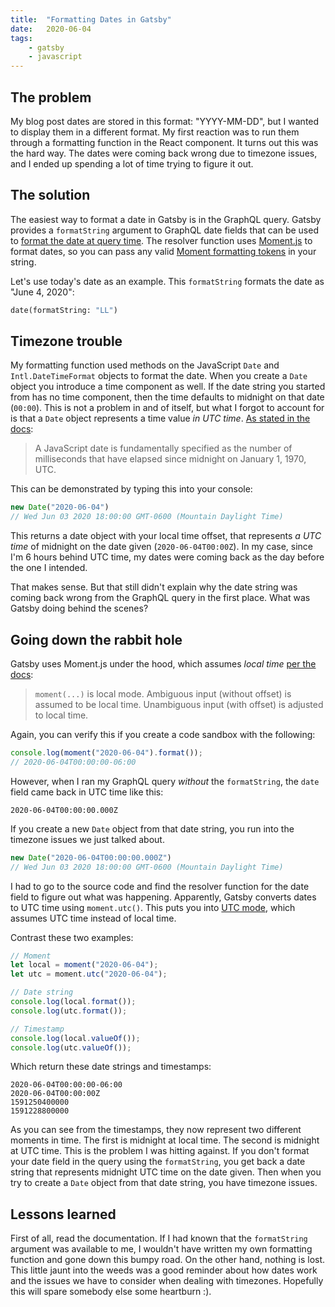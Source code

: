 ```yaml
---
title:  "Formatting Dates in Gatsby"
date:   2020-06-04
tags:
    - gatsby
    - javascript
---
```


## The problem

My blog post dates are stored in this format: "YYYY-MM-DD", but I wanted to display them in a different format. My first reaction was to run them through a formatting function in the React component. It turns out this was the hard way. The dates were coming back wrong due to timezone issues, and I ended up spending a lot of time trying to figure it out.

## The solution

The easiest way to format a date in Gatsby is in the GraphQL query. Gatsby provides a `formatString` argument to GraphQL date fields that can be used to <a href="https://www.gatsbyjs.org/docs/graphql-reference/#dates" target="_blank">format the date at query time</a>. The resolver function uses <a href="https://momentjs.com/" target="_blank">Moment.js</a> to format dates, so you can pass any valid <a href="https://momentjs.com/docs/#/displaying/format/" target="_blank">Moment formatting tokens</a> in your string.

Let's use today's date as an example. This `formatString` formats the date as "June 4, 2020":

```graphql
date(formatString: "LL")
```

## Timezone trouble

My formatting function used methods on the JavaScript `Date` and `Intl.DateTimeFormat` objects to format the date. When you create a `Date` object you introduce a time component as well. If the date string you started from has no time component, then the time defaults to midnight on that date (`00:00`). This is not a problem in and of itself, but what I forgot to account for is that a `Date` object represents a time value *in UTC time*. <a href="https://developer.mozilla.org/en-US/docs/Web/JavaScript/Reference/Global_Objects/Date" target="_blank">As stated in the docs</a>:

>A JavaScript date is fundamentally specified as the number of milliseconds that have elapsed since midnight on January 1, 1970, UTC.

This can be demonstrated by typing this into your console:

```javascript
new Date("2020-06-04")
// Wed Jun 03 2020 18:00:00 GMT-0600 (Mountain Daylight Time)
```

This returns a date object with your local time offset, that represents *a UTC time* of midnight on the date given (`2020-06-04T00:00Z`). In my case, since I'm 6 hours behind UTC time, my dates were coming back as the day before the one I intended.

That makes sense. But that still didn't explain why the date string was coming back wrong from the GraphQL query in the first place. What was Gatsby doing behind the scenes?

## Going down the rabbit hole

Gatsby uses Moment.js under the hood, which assumes *local time* <a href="https://momentjs.com/docs/#/parsing/" target="_blank">per the docs</a>:

>`moment(...)` is local mode. Ambiguous input (without offset) is assumed to be local time. Unambiguous input (with offset) is adjusted to local time.

Again, you can verify this if you create a code sandbox with the following:

```javascript
console.log(moment("2020-06-04").format());
// 2020-06-04T00:00:00-06:00
```

However, when I ran my GraphQL query *without* the `formatString`, the `date` field came back in UTC time like this:

```
2020-06-04T00:00:00.000Z
```

If you create a new `Date` object from that date string, you run into the timezone issues we just talked about.

```javascript
new Date("2020-06-04T00:00:00.000Z")
// Wed Jun 03 2020 18:00:00 GMT-0600 (Mountain Daylight Time)
```

I had to go to the source code and find the resolver function for the date field to figure out what was happening. Apparently, Gatsby converts dates to UTC time using `moment.utc()`. This puts you into <a href="https://momentjs.com/docs/#/parsing/utc/" target="_blank">UTC mode</a>, which assumes UTC time instead of local time.

Contrast these two examples:

```javascript
// Moment
let local = moment("2020-06-04");
let utc = moment.utc("2020-06-04");

// Date string
console.log(local.format());
console.log(utc.format());

// Timestamp
console.log(local.valueOf());
console.log(utc.valueOf());
```

Which return these date strings and timestamps:

```
2020-06-04T00:00:00-06:00
2020-06-04T00:00:00Z
1591250400000
1591228800000
```

As you can see from the timestamps, they now represent two different moments in time. The first is midnight at local time. The second is midnight at UTC time. This is the problem I was hitting against. If you don't format your date field in the query using the `formatString`, you get back a date string that represents midnight UTC time on the date given. Then when you try to create a `Date` object from that date string, you have timezone issues.

## Lessons learned

First of all, read the documentation. If I had known that the `formatString` argument was available to me, I wouldn't have written my own formatting function and gone down this bumpy road. On the other hand, nothing is lost. This little jaunt into the weeds was a good reminder about how dates work and the issues we have to consider when dealing with timezones. Hopefully this will spare somebody else some heartburn :).
